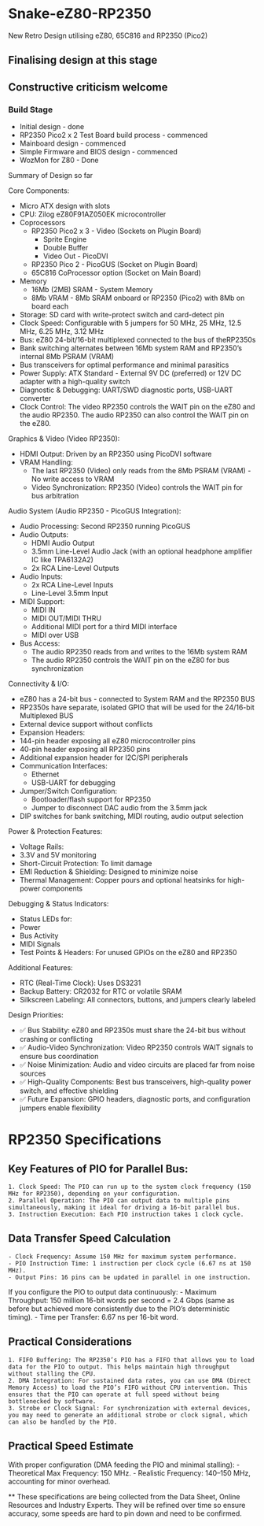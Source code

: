 # Snake-eZ80-RP2350
New Retro Design utilising eZ80, 65C816 and RP2350 (Pico2)

## Finalising design at this stage ##
## Constructive criticism welcome ##

### Build Stage ###
- Initial design - done
- RP2350 Pico2 x 2 Test Board build process - commenced
- Mainboard design - commenced
- Simple Firmware and BIOS design - commenced
- WozMon for Z80 - Done

Summary of Design so far

Core Components:
- Micro ATX design with slots
- CPU: Zilog eZ80F91AZ050EK microcontroller
- Coprocessors
	- RP2350 Pico2 x 3 - Video (Sockets on Plugin Board)
		- Sprite Engine
		- Double Buffer
		- Video Out - PicoDVI
	- RP2350 Pico 2 - PicoGUS (Socket on Plugin Board)
	- 65C816 CoProcessor option (Socket on Main Board)
- Memory
	- 16Mb (2MB) SRAM - System Memory
	- 8Mb VRAM - 8Mb SRAM onboard or RP2350 (Pico2) with 8Mb on board each 
- Storage: SD card with write-protect switch and card-detect pin
- Clock Speed: Configurable with 5 jumpers for 50 MHz, 25 MHz, 12.5 MHz, 6.25 MHz, 3.12 MHz
- Bus: eZ80 24-bit/16-bit multiplexed connected to the bus of theRP2350s
- Bank switching alternates between 16Mb system RAM and RP2350’s internal 8Mb PSRAM (VRAM)
- Bus transceivers for optimal performance and minimal parasitics
- Power Supply: ATX Standard - External 9V DC (preferred) or 12V DC adapter with a high-quality switch
- Diagnostic & Debugging: UART/SWD diagnostic ports, USB-UART converter
- Clock Control: The video RP2350 controls the WAIT pin on the eZ80 and the audio RP2350. The audio RP2350 can also control the WAIT pin on the eZ80.

Graphics & Video (Video RP2350):
-	HDMI Output: Driven by an RP2350 using PicoDVI software
-	VRAM Handling:
	- The last RP2350 (Video) only reads from the 8Mb PSRAM (VRAM) - No write access to VRAM
	- Video Synchronization: RP2350 (Video) controls the WAIT pin for bus arbitration

Audio System (Audio RP2350 - PicoGUS Integration):
-	Audio Processing: Second RP2350 running PicoGUS
-	Audio Outputs:
	- HDMI Audio Output
	- 3.5mm Line-Level Audio Jack (with an optional headphone amplifier IC like TPA6132A2)
  	- 2x RCA Line-Level Outputs
-	Audio Inputs:
	- 2x RCA Line-Level Inputs
	- Line-Level 3.5mm Input
-	MIDI Support:
	- MIDI IN
	- MIDI OUT/MIDI THRU
	- Additional MIDI port for a third MIDI interface
	- MIDI over USB
-	Bus Access:
	- The audio RP2350 reads from and writes to the 16Mb system RAM
	- The audio RP2350 controls the WAIT pin on the eZ80 for bus synchronization

Connectivity & I/O:
- eZ80 has a 24-bit bus - connected to System RAM and the RP2350 BUS
- RP2350s have separate, isolated GPIO that will be used for the 24/16-bit Multiplexed BUS
- External device support without conflicts
- Expansion Headers:
- 144-pin header exposing all eZ80 microcontroller pins
- 40-pin header exposing all RP2350 pins
- Additional expansion header for I2C/SPI peripherals
- Communication Interfaces:
	- Ethernet
	- USB-UART for debugging
- Jumper/Switch Configuration:
	- Bootloader/flash support for RP2350
	- Jumper to disconnect DAC audio from the 3.5mm jack
- DIP switches for bank switching, MIDI routing, audio output selection

Power & Protection Features:
- Voltage Rails:
- 3.3V and 5V monitoring
- Short-Circuit Protection: To limit damage
- EMI Reduction & Shielding: Designed to minimize noise
- Thermal Management: Copper pours and optional heatsinks for high-power components

Debugging & Status Indicators:
- Status LEDs for:
- Power
- Bus Activity
- MIDI Signals
- Test Points & Headers: For unused GPIOs on the eZ80 and RP2350

Additional Features:
- RTC (Real-Time Clock): Uses DS3231
- Backup Battery: CR2032 for RTC or volatile SRAM
- Silkscreen Labeling: All connectors, buttons, and jumpers clearly labeled

Design Priorities:

- ✅ Bus Stability: eZ80 and RP2350s must share the 24-bit bus without crashing or conflicting
- ✅ Audio-Video Synchronization: Video RP2350 controls WAIT signals to ensure bus coordination
- ✅ Noise Minimization: Audio and video circuits are placed far from noise sources
- ✅ High-Quality Components: Best bus transceivers, high-quality power switch, and effective shielding
- ✅ Future Expansion: GPIO headers, diagnostic ports, and configuration jumpers enable flexibility

# RP2350 Specifications #

## Key Features of PIO for Parallel Bus: ##
    1. Clock Speed: The PIO can run up to the system clock frequency (150 MHz for RP2350), depending on your configuration.
    2. Parallel Operation: The PIO can output data to multiple pins simultaneously, making it ideal for driving a 16-bit parallel bus.
    3. Instruction Execution: Each PIO instruction takes 1 clock cycle.

## Data Transfer Speed Calculation ## 
    - Clock Frequency: Assume 150 MHz for maximum system performance.
    - PIO Instruction Time: 1 instruction per clock cycle (6.67 ns at 150 MHz).
    - Output Pins: 16 pins can be updated in parallel in one instruction.

If you configure the PIO to output data continuously:
    - Maximum Throughput: 150 million 16-bit words per second = 2.4 Gbps (same as before but achieved more consistently due to the PIO’s deterministic timing).
    - Time per Transfer: 6.67 ns per 16-bit word.

## Practical Considerations ## 
    1. FIFO Buffering: The RP2350’s PIO has a FIFO that allows you to load data for the PIO to output. This helps maintain high throughput without stalling the CPU.
    2. DMA Integration: For sustained data rates, you can use DMA (Direct Memory Access) to load the PIO’s FIFO without CPU intervention. This ensures that the PIO can operate at full speed without being bottlenecked by software.
    3. Strobe or Clock Signal: For synchronization with external devices, you may need to generate an additional strobe or clock signal, which can also be handled by the PIO.

## Practical Speed Estimate ## 

With proper configuration (DMA feeding the PIO and minimal stalling):
    - Theoretical Max Frequency: 150 MHz.
    - Realistic Frequency: 140–150 MHz, accounting for minor overhead.

** These specifications are being collected from the Data Sheet, Online Resources and Industry Experts.
They will be refined over time so ensure accuracy, some speeds are hard to pin down and need to be confirmed.
